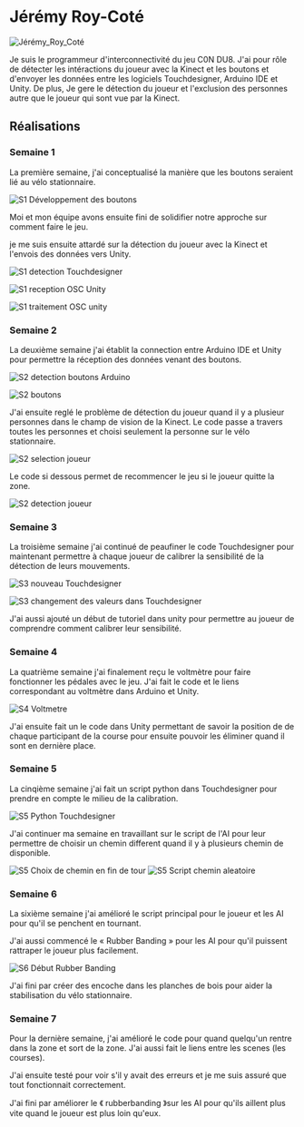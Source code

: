 # Jérémy Roy-Coté

 ![Jérémy_Roy_Coté](../img/jeremy_roy-cote.webp)

Je suis le programmeur d'interconnectivité du jeu C0N DU8. J'ai pour rôle de détecter les intéractions du joueur avec la Kinect et les boutons et d'envoyer les données entre les logiciels Touchdesigner, Arduino IDE et Unity. De plus, Je gere le détection du joueur et l'exclusion des personnes autre que le joueur qui sont vue par la Kinect.

 ## Réalisations

### Semaine 1

La première semaine, j'ai conceptualisé la manière que les boutons seraient lié au vélo stationnaire.

![S1 Développement des boutons](./img/Semaine_1_conception_Boutons.webp)

Moi et mon équipe avons ensuite fini de solidifier notre approche sur comment faire le jeu.

je me suis ensuite attardé sur la détection du joueur avec la Kinect et l'envois des données vers Unity.

![S1 detection Touchdesigner](./img/Semaine_1-Touchdesigner.webp)

![S1 reception OSC Unity](./img/Semaine_1_Unity_Reception_OSC_Basique.webp)

![S1 traitement OSC unity](./img/Semaine_1_Unity_Traitement_OSC.webp)

### Semaine 2

La deuxième semaine j'ai établit la connection entre Arduino IDE et Unity pour permettre la réception des données venant des boutons.

![S2 detection boutons Arduino](./img/Semaine_2_Arduino_Bouton.webp)

![S2 boutons](./img/Semaine_2_Boutons.webp)

J'ai ensuite reglé le problème de détection du joueur quand il y a plusieur personnes dans le champ de vision de la Kinect. Le code passe a travers toutes les personnes et choisi seulement la personne sur le vélo stationnaire.

![S2 selection joueur](./img/Semaine_2_Touchdesigner_Selection_Joueur.webp)

Le code si dessous permet de recommencer le jeu si le joueur quitte la zone.

![S2 detection joueur](./img/Semaine_2_Unity_Detection_Joueur.webp)


### Semaine 3

La troisième semaine j'ai continué de peaufiner le code Touchdesigner pour maintenant permettre à chaque joueur de calibrer la sensibilité de la détection de leurs mouvements.

![S3 nouveau Touchdesigner](./img/Semaine_3_Touchdesigner.webp)

![S3 changement des valeurs dans Touchdesigner](./img/Semaine_3_Touchdesigner_Calibration.webp)

J'ai aussi ajouté un début de tutoriel dans unity pour permettre au joueur de comprendre comment calibrer leur sensibilité.

### Semaine 4

La quatrième semaine j'ai finalement reçu le voltmètre pour faire fonctionner les pédales avec le jeu. J'ai fait le code et le liens correspondant au voltmètre dans Arduino et Unity. 

![S4 Voltmetre](./img/Semaine_4_Voltmetre.wepb)

J'ai ensuite fait un le code dans Unity permettant de savoir la position de de chaque participant de la course pour ensuite pouvoir les éliminer quand il sont en dernière place.

### Semaine 5

La cinqième semaine j'ai fait un script python dans Touchdesigner pour prendre en compte le milieu de la calibration.

![S5 Python Touchdesigner](./img/Semaine_5_Touchdesigner_Python_Scaling.webp)

J'ai continuer ma semaine en travaillant sur le script de l'AI pour leur permettre de choisir un chemin different quand il y à plusieurs chemin de disponible.

![S5 Choix de chemin en fin de tour](./img/Semaine_5_Chemin_Aleatoire_Fin_Tour.webp)
![S5 Script chemin aleatoire](./img/Semaine_5_Chemin_Aleatoire.webp)

### Semaine 6

La sixième semaine j'ai amélioré le script principal pour le joueur et les AI pour qu'il se penchent en tournant.

J'ai aussi commencé le « Rubber Banding » pour les AI pour qu'il puissent rattraper le joueur plus facilement.

![S6 Début Rubber Banding](./img/Semaine_6_Unity_Rubber_Banding.webp)

J'ai fini par créer des encoche dans les planches de bois pour aider la stabilisation du vélo stationnaire.

### Semaine 7

Pour la dernière semaine, j'ai amélioré le code pour quand quelqu'un rentre dans la zone et sort de la zone. J'ai aussi fait le liens entre les scenes (les courses).

J'ai ensuite testé pour voir s'il y avait des erreurs et je me suis assuré que tout fonctionnait correctement.

J'ai fini par améliorer le 《 rubberbanding 》sur les AI pour qu'ils aillent plus vite quand le joueur est plus loin qu'eux.